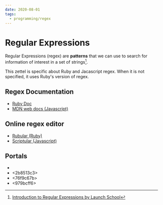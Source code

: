 ```yaml
---
date: 2020-08-01
tags:
  - programming/regex
---
```


# Regular Expressions

Regular Expressions (regex) are **patterns** that we can use to search for
information of interest in a set of strings[^1].

This zettel is specific about Ruby and Jacascript regex. When it is not
specified, it uses Ruby's version of regex.


## Regex Documentation

* [Ruby Doc](https://ruby-doc.org/core-2.7.0/Regexp.html)
* [MDN web docs (Javascript)](https://developer.mozilla.org/en-US/docs/Web/JavaScript/Reference/Global_Objects/RegExp)


## Online regex editor

* [Rubular (Ruby)](https://rubular.com/)
* [Scriptular (Javascript)](https://scriptular.com/)


## Portals

* <bc026f2c>
* <2b8513c3>
* <76f9c67b>
* <979bcff6>

[^1]: [Introduction to Regular Expressions by Launch School](https://launchschool.com/books/regex/read/introduction)
